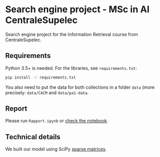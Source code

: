 # Search engine project - MSc in AI CentraleSupelec

Search engine project for the Information Retrieval course from CentraleSupelec.

## Requirements
Python 3.5+ is needed.
For the libraries, see `requirements.txt`:
```bash
pip install -r requirements.txt
```
You also need to put the data for both collections in a folder `data` (more precisely: `data/CACM` and `data/pa1-data`.

## Report
Please run `Rapport.ipynb` or [check the notebook](https://github.com/BenoitLaures/search_engine/blob/master/Rapport.ipynb).

## Technical details
We built our model using SciPy [sparse matrices](https://docs.scipy.org/doc/scipy/reference/sparse.html).
